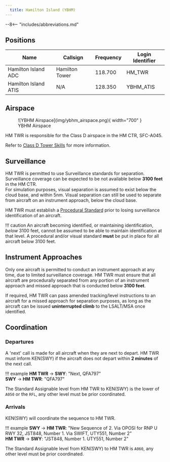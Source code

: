 ```yaml
---
  title: Hamilton Island (YBHM)
---
```


--8<-- "includes/abbreviations.md"

## Positions

| Name | Callsign | Frequency | Login Identifier |
| ---- | -------- | --------- | ---------------- |
| Hamilton Island ADC | Hamilton Tower | 118.700 | HM_TWR |
| Hamilton Island ATIS | N/A | 128.350 | YBHM_ATIS |

## Airspace

<figure markdown>
![YBHM Airspace](img/ybhm_airspace.png){ width="700" }
  <figcaption>YBHM Airspace</figcaption>
</figure>

HM TWR is responsible for the Class D airspace in the HM CTR, SFC-A045.

Refer to [Class D Tower Skills](../../controller-skills/classdtwr) for more information.

## Surveillance
HM TWR is permitted to use Surveillance standards for separation. Surveillance coverage can be expected to be not available below **3100 feet** in the HM CTR.  
For simulation purposes, visual separation is assumed to exist below the cloud base, and within 5nm. Visual separation can still be used to separate from aircraft on an instrument approach, below the cloud base.

HM TWR must establish a [Procedural Standard](../../controller-skills/classdtwr/#standards) prior to losing surveillance identification of an aircraft.

!!! caution
    An aircraft becoming identified, or maintaining identification, *below* 3100 feet, cannot be assumed to be able to maintain identification at that level. A procedural and/or visual standard **must** be put in place for all aircraft below 3100 feet.
## Instrument Approaches
Only one aircraft is permitted to conduct an instrument approach at any time, due to limited surveillance coverage. HM TWR must ensure that all aircraft are procedurally separated from any portion of an instrument approach and missed approach that is conducted below **3100 feet**.  

If required, HM TWR can pass amended tracking/level instructions to an aircraft for a missed approach for separation purposes, as long as the aircraft can be issued **uninterrupted climb** to the LSALT/MSA once identified.

## Coordination
### Departures
A 'next' call is made for all aircraft when they are next to depart. HM TWR must inform KEN(SWY) if the aircraft does not depart within **2 minutes** of the next call.

!!! example
    **HM TWR** -> **SWY**: "Next, QFA797"  
    **SWY** -> **HM TWR**: "QFA797"  

The Standard Assignable level from HM TWR to KEN(SWY) is the lower of `A050` or the `RFL`, any other level must be prior coordinated.
### Arrivals
KEN(SWY) will coordinate the sequence to HM TWR.

!!! example
    **SWY** -> **HM TWR**: "New Sequence of 2. Via OPOSI for RNP U RWY 32, JST848, Number 1. Via SWIFT, UTY551, Number 2”  
    **HM TWR** -> **SWY**: "JST848, Number 1. UTY551, Number 2"  

The Standard Assignable level from KEN(SWY) to HM TWR is `A060`, any other level must be prior coordinated.